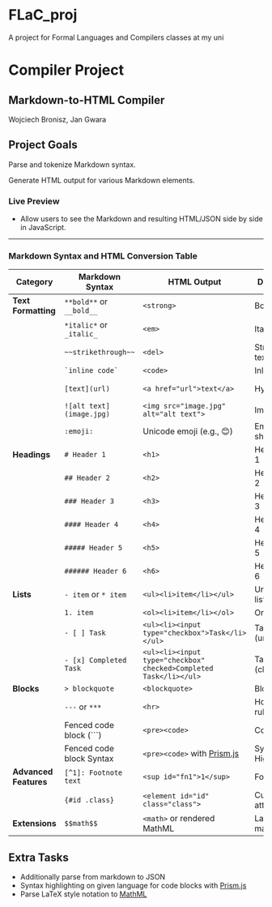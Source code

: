 # FLaC_proj
A project for Formal Languages and Compilers classes at my uni

# Compiler Project

## Markdown-to-HTML Compiler
Wojciech Bronisz, Jan Gwara

## Project Goals
Parse and tokenize Markdown syntax.

Generate HTML output for various Markdown elements.

### Live Preview
- Allow users to see the Markdown and resulting HTML/JSON side by side in JavaScript.
---
### **Markdown Syntax and HTML Conversion Table**

| **Category**          | **Markdown Syntax**      | **HTML Output**                                                   | **Description**       | **Status** |
| --------------------- | ------------------------ | ----------------------------------------------------------------- | --------------------- |------------|
| **Text Formatting**   | `**bold**` or `__bold__` | `<strong>`                                                        | Bold text             |DONE ✅     |
|                       | `*italic*` or `_italic_` | `<em>`                                                            | Italic text           |DONE ✅
|                       | `~~strikethrough~~`      | `<del>`                                                           | Strikethrough text    |DONE ✅
|                       | `` `inline code` ``      | `<code>`                                                          | Inline code           |
|                       | `[text](url)`            | `<a href="url">text</a>`                                          | Hyperlink             |DONE ✅
|                       | `![alt text](image.jpg)` | `<img src="image.jpg" alt="alt text">`                            | Image                 |
|                       | `:emoji:`                | Unicode emoji (e.g., 😊)                                          | Emoji shorthand       |
| **Headings**          | `# Header 1`             | `<h1>`                                                            | Header level 1        |DONE ✅
|                       | `## Header 2`            | `<h2>`                                                            | Header level 2        |DONE ✅
|                       | `### Header 3`           | `<h3>`                                                            | Header level 3        |DONE ✅
|                       | `#### Header 4`          | `<h4>`                                                            | Header level 4        |DONE ✅
|                       | `##### Header 5`         | `<h5>`                                                            | Header level 5        |DONE ✅
|                       | `###### Header 6`        | `<h6>`                                                            | Header level 6        |DONE ✅
| **Lists**             | `- item` or `* item`     | `<ul><li>item</li></ul>`                                          | Unordered list        |
|                       | `1. item`                | `<ol><li>item</li></ol>`                                          | Ordered list          |
|                       | `- [ ] Task`             | `<ul><li><input type="checkbox">Task</li></ul>`                   | Task list (unchecked) |
|                       | `- [x] Completed Task`   | `<ul><li><input type="checkbox" checked>Completed Task</li></ul>` | Task list (checked)   |
| **Blocks**            | `> blockquote`           | `<blockquote>`                                                    | Blockquote            |
|                       | `---` or `***`           | `<hr>`                                                            | Horizontal rule       |DONE ✅
|                       | Fenced code block (```)  | `<pre><code>`                                                     | Code block            |
|                       | Fenced code block Syntax | `<pre><code>` with [Prism.js](https://prismjs.com/)               | Syntax Highlight      |
| **Advanced Features** | `[^1]: Footnote text`    | `<sup id="fn1">1</sup>`                                           | Footnotes             |
|                       | `{#id .class}`           | `<element id="id" class="class">`                                 | Custom attributes     |
| **Extensions**        | `$$math$$`               | `<math>` or rendered MathML                                       | LaTeX-style math      |

## Extra Tasks

- Additionally parse from markdown to JSON
- Syntax highlighting on given language for code blocks with [Prism.js](https://prismjs.com/)
- Parse LaTeX style notation to [MathML](https://developer.mozilla.org/en-US/docs/Web/MathML)

